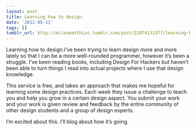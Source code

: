 ```yaml
---
layout: post
title: Learning how to design.
date: '2012-05-11'
tags: []
tumblr_url: http://milesmatthias.tumblr.com/post/22874131377/learning-how-to-design
---
```

Learning how to design.I’ve been trying to learn design more and more lately so that I can be a more well-rounded programmer, however it’s been a struggle. I’ve been reading books, including Design For Hackers but haven’t been able to turn things I read into actual projects where I use that design knowledge.

This service is free, and takes an approach that makes me hopeful for learning some design practices. Each week they issue a challenge to teach you and help you grow in a certain design aspect. You submit your work and your work is given review and feedback by the entire community of other design students and a group of design experts.

I’m excited about this. I’ll blog about how it’s going.
